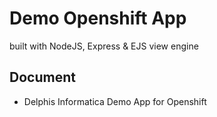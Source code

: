 # Demo Openshift App 
built with NodeJS, Express & EJS view engine

## Document
* Delphis Informatica Demo App for Openshift
